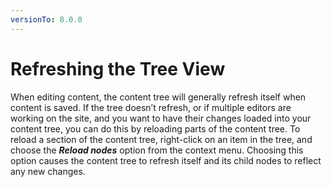 ```yaml
---
versionTo: 8.0.0
---
```


# Refreshing the Tree View

When editing content, the content tree will generally refresh itself when content is saved. If the tree doesn’t refresh, or if multiple editors are working on the site, and you want to have their changes loaded into your content tree, you can do this by reloading parts of the content tree. To reload a section of the content tree, right-click on an item in the tree, and choose the ***Reload nodes*** option from the context menu. Choosing this option causes the content tree to refresh itself and its child nodes to reflect any new changes.